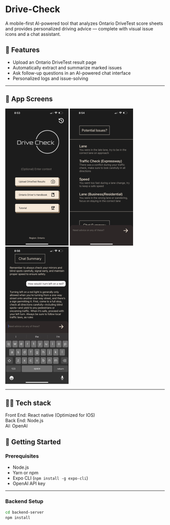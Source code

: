 # Drive-Check

A mobile-first AI-powered tool that analyzes Ontario DriveTest score sheets and provides personalized driving advice — complete with visual issue icons and a chat assistant.


## 📸 Features

- Upload an Ontario DriveTest result page
- Automatically extract and summarize marked issues
- Ask follow-up questions in an AI-powered chat interface
- Personalized logs and issue-solving

---
<h2>📱 App Screens</h2>

<img src="drive-check-ontario/screenshots/1.png" alt="Home Page" width="200"/> <img src="drive-check-ontario/screenshots/3.png" alt="Analyze1 Page" width="200"/> <img src="drive-check-ontario/screenshots/5.png" alt="Analyze3 Page" width="200" />



---

## 🧑‍💻 Tech stack
Front End: React native (Optimized for IOS)  
Back End: Node.js  
AI: OpenAI  

## 🚀 Getting Started
### Prerequisites

- Node.js
- Yarn or npm
- Expo CLI (`npm install -g expo-cli`)
- OpenAI API key

---

### Backend Setup

```bash
cd backend-server
npm install
